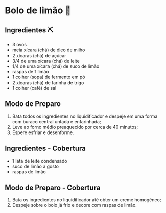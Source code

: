 # Bolo de limão :lemon:

## Ingredientes :pick:

- 3 ovos
- meia xícara (chá) de óleo de milho
- 2 xícaras (chá) de açúcar
- 3/4 de uma xícara (chá) de leite
- 1/4 de uma xícara (chá) de suco de limão
- raspas de 1 limão
- 1 colher (sopa) de fermento em pó
- 2 xícaras (chá) de farinha de trigo
- 1 colher (café) de sal

## Modo de Preparo

1. Bata todos os ingredientes no liquidificador e despeje em uma forma com buraco central untada e enfarinhada;
2. Leve ao forno médio preaquecido por cerca de 40 minutos;
3. Espere esfriar e desenforme.

## Ingredientes - Cobertura

- 1 lata de leite condensado
- suco de limão a gosto
- raspas de limão



## Modo de Preparo - Cobertura

1. Bata os ingredientes no liquidificador até obter um creme homogêneo;
2. Despeje sobre o bolo já frio e decore com raspas de limão.
